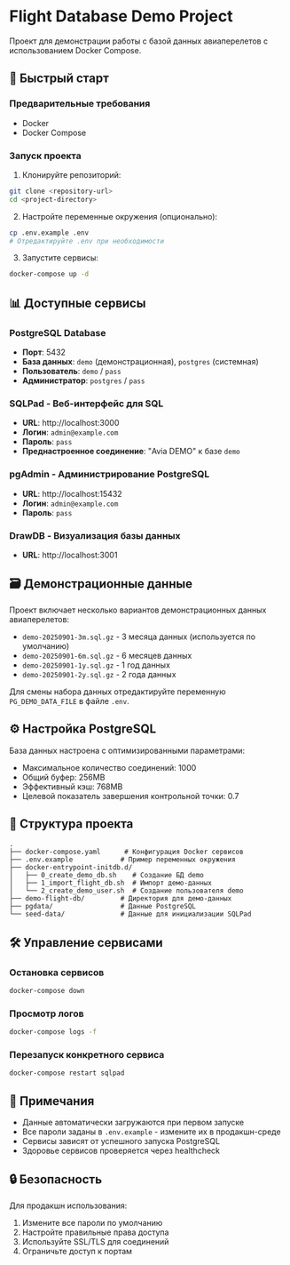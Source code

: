 # Flight Database Demo Project

Проект для демонстрации работы с базой данных авиаперелетов с использованием Docker Compose.

## 🚀 Быстрый старт

### Предварительные требования
- Docker
- Docker Compose

### Запуск проекта

1. Клонируйте репозиторий:
```bash
git clone <repository-url>
cd <project-directory>
```

2. Настройте переменные окружения (опционально):
```bash
cp .env.example .env
# Отредактируйте .env при необходимости
```

3. Запустите сервисы:
```bash
docker-compose up -d
```

## 📊 Доступные сервисы

### PostgreSQL Database
- **Порт**: 5432
- **База данных**: `demo` (демонстрационная), `postgres` (системная)
- **Пользователь**: `demo` / `pass`
- **Администратор**: `postgres` / `pass`

### SQLPad - Веб-интерфейс для SQL
- **URL**: http://localhost:3000
- **Логин**: `admin@example.com`
- **Пароль**: `pass`
- **Преднастроенное соединение**: "Avia DEMO" к базе `demo`

### pgAdmin - Администрирование PostgreSQL
- **URL**: http://localhost:15432
- **Логин**: `admin@example.com`
- **Пароль**: `pass`

### DrawDB - Визуализация базы данных
- **URL**: http://localhost:3001

## 🗃️ Демонстрационные данные

Проект включает несколько вариантов демонстрационных данных авиаперелетов:

- `demo-20250901-3m.sql.gz` - 3 месяца данных (используется по умолчанию)
- `demo-20250901-6m.sql.gz` - 6 месяцев данных
- `demo-20250901-1y.sql.gz` - 1 год данных
- `demo-20250901-2y.sql.gz` - 2 года данных

Для смены набора данных отредактируйте переменную `PG_DEMO_DATA_FILE` в файле `.env`.

## ⚙️ Настройка PostgreSQL

База данных настроена с оптимизированными параметрами:
- Максимальное количество соединений: 1000
- Общий буфер: 256MB
- Эффективный кэш: 768MB
- Целевой показатель завершения контрольной точки: 0.7

## 🔧 Структура проекта

```
.
├── docker-compose.yaml      # Конфигурация Docker сервисов
├── .env.example            # Пример переменных окружения
├── docker-entrypoint-initdb.d/
│   ├── 0_create_demo_db.sh    # Создание БД demo
│   ├── 1_import_flight_db.sh  # Импорт демо-данных
│   └── 2_create_demo_user.sh  # Создание пользователя demo
├── demo-flight-db/         # Директория для демо-данных
├── pgdata/                 # Данные PostgreSQL
└── seed-data/              # Данные для инициализации SQLPad
```

## 🛠️ Управление сервисами

### Остановка сервисов
```bash
docker-compose down
```

### Просмотр логов
```bash
docker-compose logs -f
```

### Перезапуск конкретного сервиса
```bash
docker-compose restart sqlpad
```

## 📝 Примечания

- Данные автоматически загружаются при первом запуске
- Все пароли заданы в `.env.example` - измените их в продакшн-среде
- Сервисы зависят от успешного запуска PostgreSQL
- Здоровье сервисов проверяется через healthcheck

## 🔒 Безопасность

Для продакшн использования:
1. Измените все пароли по умолчанию
2. Настройте правильные права доступа
3. Используйте SSL/TLS для соединений
4. Ограничьте доступ к портам